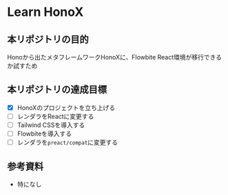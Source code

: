 # Learn HonoX

## 本リポジトリの目的
Honoから出たメタフレームワークHonoXに、Flowbite React環境が移行できるか試すため

## 本リポジトリの達成目標
- [x] HonoXのプロジェクトを立ち上げる
- [ ] レンダラをReactに変更する
- [ ] Tailwind CSSを導入する
- [ ] Flowbiteを導入する
- [ ] レンダラを`preact/compat`に変更する

## 参考資料
- 特になし
